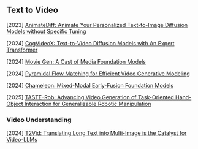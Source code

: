 ## Text to Video

[2023] [AnimateDiff: Animate Your Personalized Text-to-Image Diffusion Models without Specific Tuning](https://arxiv.org/abs/2307.04725)

[2024] [CogVideoX: Text-to-Video Diffusion Models with An Expert Transformer](https://arxiv.org/abs/2408.06072)

[2024] [Movie Gen: A Cast of Media Foundation Models](https://ai.meta.com/static-resource/movie-gen-research-paper)

[2024] [Pyramidal Flow Matching for Efficient Video Generative Modeling](https://arxiv.org/abs/2410.05954)

[2024] [Chameleon: Mixed-Modal Early-Fusion Foundation Models](https://arxiv.org/abs/2405.09818)

[2025] [TASTE-Rob: Advancing Video Generation of Task-Oriented Hand-Object Interaction for Generalizable Robotic Manipulation](https://arxiv.org/abs/2503.11423)



### Video Understanding

[2024] [T2Vid: Translating Long Text into Multi-Image is the Catalyst for Video-LLMs](https://arxiv.org/abs/2411.19951)